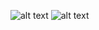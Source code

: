 ![alt text](https://wallpapercave.com/wp/wp1822538.jpg)
![alt text](https://wallpapercave.com/wp/wp1822556.jpg)
